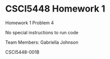 # CSCI5448 Homework 1
Homework 1 Problem 4

No special instructions to run code

Team Members: Gabriella Johnson

CSCI5448-001B
